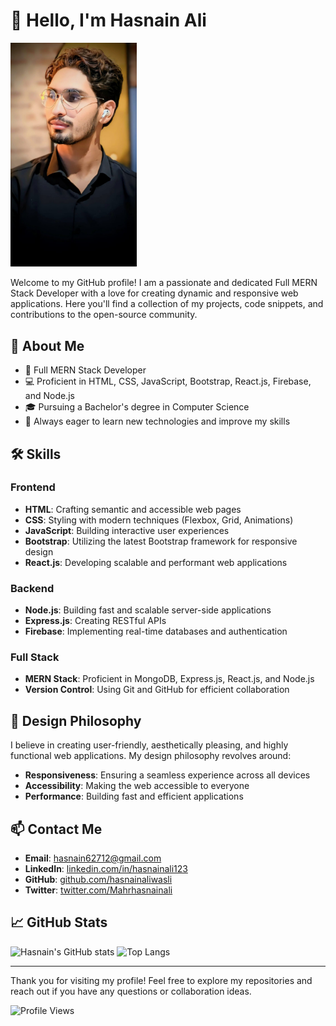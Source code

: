 # 👋 Hello, I'm Hasnain Ali

<img src="https://github.com/hasnainaliwasli/Profile/blob/main/img.jpg" alt="Banner" width="40%" height="auto" />

Welcome to my GitHub profile! I am a passionate and dedicated Full MERN Stack Developer with a love for creating dynamic and responsive web applications. Here you'll find a collection of my projects, code snippets, and contributions to the open-source community.

## 🚀 About Me

- 🌟 Full MERN Stack Developer
- 💻 Proficient in HTML, CSS, JavaScript, Bootstrap, React.js, Firebase, and Node.js
- 🎓 Pursuing a Bachelor's degree in Computer Science
- 🔭 Always eager to learn new technologies and improve my skills

## 🛠️ Skills

### Frontend
- **HTML**: Crafting semantic and accessible web pages
- **CSS**: Styling with modern techniques (Flexbox, Grid, Animations)
- **JavaScript**: Building interactive user experiences
- **Bootstrap**: Utilizing the latest Bootstrap framework for responsive design
- **React.js**: Developing scalable and performant web applications

### Backend
- **Node.js**: Building fast and scalable server-side applications
- **Express.js**: Creating RESTful APIs
- **Firebase**: Implementing real-time databases and authentication

### Full Stack
- **MERN Stack**: Proficient in MongoDB, Express.js, React.js, and Node.js
- **Version Control**: Using Git and GitHub for efficient collaboration

## 🌈 Design Philosophy

I believe in creating user-friendly, aesthetically pleasing, and highly functional web applications. My design philosophy revolves around:

- **Responsiveness**: Ensuring a seamless experience across all devices
- **Accessibility**: Making the web accessible to everyone
- **Performance**: Building fast and efficient applications

## 📫 Contact Me

- **Email**: [hasnain62712@gmail.com](mailto:hasnain62712@gmail.com)
- **LinkedIn**: [linkedin.com/in/hasnainali123](https://www.linkedin.com/in/hasnainali123/)
- **GitHub**: [github.com/hasnainaliwasli](https://github.com/hasnainaliwasli/)
- **Twitter**: [twitter.com/Mahrhasnainali](https://x.com/Mahrhasnainali)

## 📈 GitHub Stats

![Hasnain's GitHub stats](https://github-readme-stats.vercel.app/api?username=hasnainaliwasli&show_icons=true&theme=radical)
![Top Langs](https://github-readme-stats.vercel.app/api/top-langs/?username=hasnainaliwasli&layout=compact&theme=radical)

---

Thank you for visiting my profile! Feel free to explore my repositories and reach out if you have any questions or collaboration ideas.

![Profile Views](https://gpvc.arturio.dev/hasnainaliwasli)
